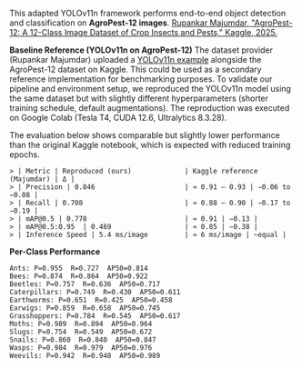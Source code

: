This adapted YOLOv11n framework performs end-to-end object detection and classification on **AgroPest-12 images**.
[Rupankar Majumdar, "AgroPest-12: A 12-Class Image Dataset of Crop Insects and Pests," Kaggle, 2025.](https://www.kaggle.com/datasets/rupankarmajumdar/crop-pests-dataset)

**Baseline Reference (YOLOv11n on AgroPest-12)**
The dataset provider (Rupankar Majumdar) uploaded a [YOLOv11n example](https://www.kaggle.com/code/rupankarmajumdar/pest-detection-classification-v11n) alongside the AgroPest-12 dataset on Kaggle.
This could be used as a secondary reference implementation for benchmarking purposes. To validate our pipeline and environment setup, we reproduced the YOLOv11n model using the same dataset but with slightly different hyperparameters (shorter training schedule, default augmentations). The reproduction was executed on Google Colab (Tesla T4, CUDA 12.6, Ultralytics 8.3.28).

The evaluation below shows comparable but slightly lower performance than the original Kaggle notebook, which is expected with reduced training epochs.
```
> | Metric | Reproduced (ours)             | Kaggle reference (Majumdar) | Δ |
> | Precision | 0.846                      | ≈ 0.91 – 0.93 | −0.06 to −0.08 |
> | Recall | 0.708                         | ≈ 0.88 – 0.90 | −0.17 to −0.19 |
> | mAP@0.5 | 0.778                        | ≈ 0.91 | −0.13 |
> | mAP@0.5:0.95  | 0.469                  | ≈ 0.85 | −0.38 |
> | Inference Speed | 5.4 ms/image         | ≈ 6 ms/image | ~equal |
```
**Per-Class Performance**
```
Ants: P=0.955  R=0.727  AP50=0.814  
Bees: P=0.874  R=0.864  AP50=0.922  
Beetles: P=0.757  R=0.636  AP50=0.717  
Caterpillars: P=0.749  R=0.430  AP50=0.611  
Earthworms: P=0.651  R=0.425  AP50=0.458  
Earwigs: P=0.859  R=0.658  AP50=0.745  
Grasshoppers: P=0.784  R=0.545  AP50=0.617  
Moths: P=0.989  R=0.894  AP50=0.964  
Slugs: P=0.754  R=0.549  AP50=0.672  
Snails: P=0.860  R=0.840  AP50=0.847  
Wasps: P=0.984  R=0.979  AP50=0.976  
Weevils: P=0.942  R=0.948  AP50=0.989  
```
